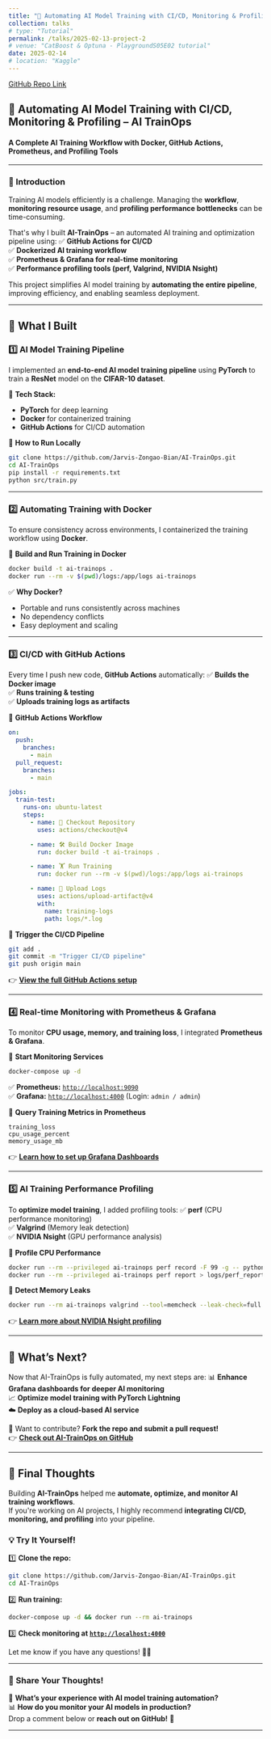 ```yaml
---
title: "🚀 Automating AI Model Training with CI/CD, Monitoring & Profiling – AI TrainOps"
collection: talks
# type: "Tutorial"
permalink: /talks/2025-02-13-project-2
# venue: "CatBoost & Optuna - PlaygroundS05E02 tutorial"
date: 2025-02-14
# location: "Kaggle"
---
```


[GitHub Repo Link](https://github.com/Jarvis-Zongao-Bian/AI-TrainOps)

## **🚀 Automating AI Model Training with CI/CD, Monitoring & Profiling – AI TrainOps**
#### **A Complete AI Training Workflow with Docker, GitHub Actions, Prometheus, and Profiling Tools**

---

### **📌 Introduction**
Training AI models efficiently is a challenge. Managing the **workflow**, **monitoring resource usage**, and **profiling performance bottlenecks** can be time-consuming.  

That's why I built **AI-TrainOps** – an automated AI training and optimization pipeline using:
✅ **GitHub Actions for CI/CD**  
✅ **Dockerized AI training workflow**  
✅ **Prometheus & Grafana for real-time monitoring**  
✅ **Performance profiling tools (perf, Valgrind, NVIDIA Nsight)**  

This project simplifies AI model training by **automating the entire pipeline**, improving efficiency, and enabling seamless deployment.

---

## **🚀 What I Built**
### **1️⃣ AI Model Training Pipeline**
I implemented an **end-to-end AI model training pipeline** using **PyTorch** to train a **ResNet** model on the **CIFAR-10 dataset**.

🔹 **Tech Stack:**  
- **PyTorch** for deep learning  
- **Docker** for containerized training  
- **GitHub Actions** for CI/CD automation  

📌 **How to Run Locally**
```bash
git clone https://github.com/Jarvis-Zongao-Bian/AI-TrainOps.git
cd AI-TrainOps
pip install -r requirements.txt
python src/train.py
```

---

### **2️⃣ Automating Training with Docker**
To ensure consistency across environments, I containerized the training workflow using **Docker**.

📌 **Build and Run Training in Docker**
```bash
docker build -t ai-trainops .
docker run --rm -v $(pwd)/logs:/app/logs ai-trainops
```

✅ **Why Docker?**
- Portable and runs consistently across machines  
- No dependency conflicts  
- Easy deployment and scaling  

---

### **3️⃣ CI/CD with GitHub Actions**
Every time I push new code, **GitHub Actions** automatically:
✅ **Builds the Docker image**  
✅ **Runs training & testing**  
✅ **Uploads training logs as artifacts**  

📌 **GitHub Actions Workflow**
```yaml
on:
  push:
    branches:
      - main
  pull_request:
    branches:
      - main

jobs:
  train-test:
    runs-on: ubuntu-latest
    steps:
      - name: 🚀 Checkout Repository
        uses: actions/checkout@v4

      - name: 🛠️ Build Docker Image
        run: docker build -t ai-trainops .

      - name: 🏋️ Run Training
        run: docker run --rm -v $(pwd)/logs:/app/logs ai-trainops

      - name: 📂 Upload Logs
        uses: actions/upload-artifact@v4
        with:
          name: training-logs
          path: logs/*.log
```

📌 **Trigger the CI/CD Pipeline**
```bash
git add .
git commit -m "Trigger CI/CD pipeline"
git push origin main
```
👉 **[View the full GitHub Actions setup](https://github.com/Jarvis-Zongao-Bian/AI-TrainOps)**

---

### **4️⃣ Real-time Monitoring with Prometheus & Grafana**
To monitor **CPU usage, memory, and training loss**, I integrated **Prometheus & Grafana**.

📌 **Start Monitoring Services**
```bash
docker-compose up -d
```

✅ **Prometheus:** [`http://localhost:9090`](http://localhost:9090)  
✅ **Grafana:** [`http://localhost:4000`](http://localhost:4000) (Login: `admin / admin`)  

📌 **Query Training Metrics in Prometheus**
```
training_loss
cpu_usage_percent
memory_usage_mb
```

👉 **[Learn how to set up Grafana Dashboards](https://grafana.com/grafana/dashboards/)**

---

### **5️⃣ AI Training Performance Profiling**
To **optimize model training**, I added profiling tools:
✅ **perf** (CPU performance monitoring)  
✅ **Valgrind** (Memory leak detection)  
✅ **NVIDIA Nsight** (GPU performance analysis)  

📌 **Profile CPU Performance**
```bash
docker run --rm --privileged ai-trainops perf record -F 99 -g -- python3 src/train.py
docker run --rm --privileged ai-trainops perf report > logs/perf_report.txt
```

📌 **Detect Memory Leaks**
```bash
docker run --rm ai-trainops valgrind --tool=memcheck --leak-check=full python3 src/train.py > logs/valgrind_report.txt
```

👉 **[Learn more about NVIDIA Nsight profiling](https://developer.nvidia.com/nsight-systems)**

---

## **🎯 What’s Next?**
Now that AI-TrainOps is fully automated, my next steps are:
📊 **Enhance Grafana dashboards for deeper AI monitoring**  
📈 **Optimize model training with PyTorch Lightning**  
☁️ **Deploy as a cloud-based AI service**  

🚀 Want to contribute? **Fork the repo and submit a pull request!**  
👉 **[Check out AI-TrainOps on GitHub](https://github.com/Jarvis-Zongao-Bian/AI-TrainOps)**  

---

## **📌 Final Thoughts**
Building **AI-TrainOps** helped me **automate, optimize, and monitor AI training workflows**.  
If you're working on AI projects, I highly recommend **integrating CI/CD, monitoring, and profiling** into your pipeline.  

### **💡 Try It Yourself!**
1️⃣ **Clone the repo:**  
```bash
git clone https://github.com/Jarvis-Zongao-Bian/AI-TrainOps.git
cd AI-TrainOps
```
2️⃣ **Run training:**  
```bash
docker-compose up -d && docker run --rm ai-trainops
```
3️⃣ **Check monitoring at [`http://localhost:4000`](http://localhost:4000)**  

Let me know if you have any questions! 🚀✨

---

### **📌 Share Your Thoughts!**
🤖 **What’s your experience with AI model training automation?**  
📊 **How do you monitor your AI models in production?**  
Drop a comment below or **reach out on GitHub!** 🚀  

---
